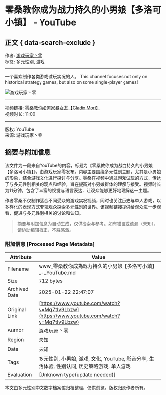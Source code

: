 # 零桑教你成为战力持久的小男娘【多洛可小镇】 - YouTube

## 正文 { data-search-exclude }


作者: [游戏玩家丶零](https://www.youtube.com/channel/UCaWdSkEpDImngdq_U17Qatw)  
标签: 多元性别, 游戏

---

一个喜欢制作各类游戏试玩实况的人。 This channel focuses not only on historical strategy games, but also on some single-player games!

![游戏玩家丶零](https://i.ytimg.com/an/aWdSkEpDImngdq_U17Qatw/featured_channel.jpg?v=63970aa1)

---

视频链接: [零桑教你如何家暴女友【Gladio Mori】](https://www.youtube.com/watch?v=KMXkFW3FxWc)  
视频时长: 11:00

---

版权: YouTube  
来源: 游戏玩家丶零
<!-- tcd_original_link https://www.youtube.com/watch?v=Mq7tIv9Lbzw -->


## 摘要与附加信息

<!-- tcd_abstract -->
该文件为一段来自YouTube的内容，标题为《零桑教你成为战力持久的小男娘【多洛可小镇】》，由游戏玩家零发布。内容主要围绕多元性别主题，尤其是小男娘的形象，结合游戏文化进行探讨与分享。零桑在视频中通过游戏试玩的方式，传达了与多元性别相关的观点和经验，旨在提高对小男娘群体的理解与接受。视频时长为11分钟，包含了丰富的视觉与语言表达，让观众能够更好地理解这一主题。

作者零桑不仅制作适合不同受众的游戏实况视频，同时也关注历史与单人游戏，以多样化的表现方式带领观众探索多元性别的世界。该视频链接提供给观众进一步观看，促进与多元性别相关的讨论和认知。
<!-- tcd_abstract_end -->

> 摘要与附加信息为自动生成，仅供检索与参考。如有错误或遗漏（未知），请协助编辑指正，不胜感激。

### 附加信息 [Processed Page Metadata]

| Attribute       | Value                                  |
|-----------------|----------------------------------------|
| Filename        | www_零桑教你成為戰力持久的小男娘【多洛可小鎮】_-_YouTube.md                             |
| Size            | 712 bytes                           |
| Archived Date   | 2025-01-22 22:47:07                             |
| Original Link   | [https://www.youtube.com/watch?v=Mq7tIv9Lbzw](https://www.youtube.com/watch?v=Mq7tIv9Lbzw)                       |
| Author          | 游戏玩家丶零                               |
| Region          | 未知                               |
| Date            | 未知                                 |
| Tags            | 多元性别, 小男娘, 游戏, 文化, YouTube, 影音分享, 生活体验, 性别认同, 历史策略游戏, 单人游戏                                 |
| Evaluation            | [Unknown type(update needed)]                                 |
<!-- tcd_table_end -->

本文由多元性别中文数字档案馆归档整理，仅供浏览。版权归原作者所有。
